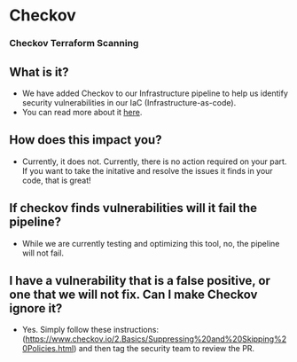 # Checkov

### Checkov Terraform Scanning

## What is it?

- We have added Checkov to our Infrastructure pipeline to help us identify security vulnerabilities in our IaC (Infrastructure-as-code).
- You can read more about it [here](https://www.checkov.io/1.Welcome/Quick%20Start.html).

## How does this impact you?

- Currently, it does not. Currently, there is no action required on your part. If you want to take the initative and resolve the issues it finds in your code, that is great!

## If checkov finds vulnerabilities will it fail the pipeline?

- While we are currently testing and optimizing this tool, no, the pipeline will not fail.

## I have a vulnerability that is a false positive, or one that we will not fix. Can I make Checkov ignore it?

- Yes. Simply follow these instructions: (https://www.checkov.io/2.Basics/Suppressing%20and%20Skipping%20Policies.html) and then tag the security team to review the PR.
